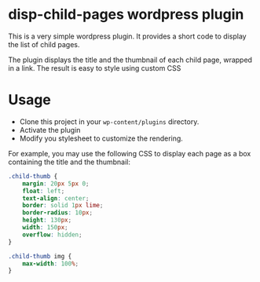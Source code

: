 # disp-child-pages wordpress plugin

This is a very simple wordpress plugin. It provides a short code to display the
list of child pages.

The plugin displays the title and the thumbnail of each child page, wrapped in a
link. The result is easy to style using custom CSS

# Usage

- Clone this project in your `wp-content/plugins` directory.  
- Activate the plugin
- Modify you stylesheet to customize the rendering.

For example, you may use the following CSS to display each page as a box
containing the title and the thumbnail:

```css
.child-thumb {
	margin: 20px 5px 0;
	float: left;
	text-align: center;
	border: solid 1px lime;
	border-radius: 10px;
	height: 130px;
	width: 150px;
	overflow: hidden;
}

.child-thumb img {
	max-width: 100%;
}
```
